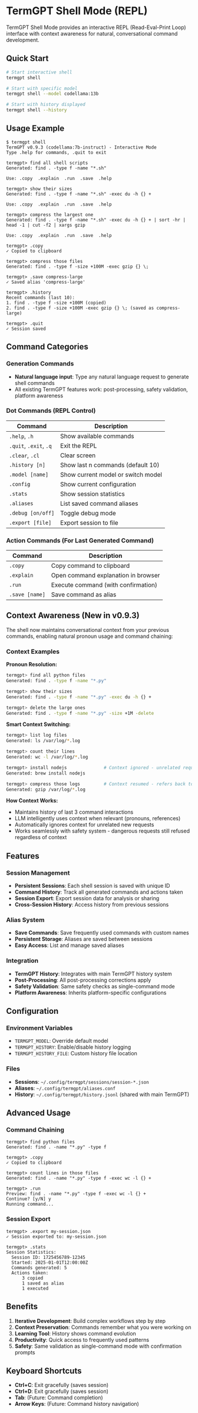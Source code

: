 # TermGPT Shell Mode (REPL)

TermGPT Shell Mode provides an interactive REPL (Read-Eval-Print Loop) interface with context awareness for natural, conversational command development.

## Quick Start

```bash
# Start interactive shell
termgpt shell

# Start with specific model
termgpt shell --model codellama:13b

# Start with history displayed
termgpt shell --history
```

## Usage Example

```
$ termgpt shell
TermGPT v0.9.3 (codellama:7b-instruct) - Interactive Mode
Type .help for commands, .quit to exit

termgpt> find all shell scripts
Generated: find . -type f -name "*.sh"

Use: .copy  .explain  .run  .save  .help

termgpt> show their sizes
Generated: find . -type f -name "*.sh" -exec du -h {} +

Use: .copy  .explain  .run  .save  .help

termgpt> compress the largest one
Generated: find . -type f -name "*.sh" -exec du -h {} + | sort -hr | head -1 | cut -f2 | xargs gzip

Use: .copy  .explain  .run  .save  .help

termgpt> .copy
✓ Copied to clipboard

termgpt> compress those files
Generated: find . -type f -size +100M -exec gzip {} \;

termgpt> .save compress-large
✓ Saved alias 'compress-large'

termgpt> .history
Recent commands (last 10):
1. find . -type f -size +100M (copied)
2. find . -type f -size +100M -exec gzip {} \; (saved as compress-large)

termgpt> .quit
✓ Session saved
```

## Command Categories

### Generation Commands
- **Natural language input**: Type any natural language request to generate shell commands
- All existing TermGPT features work: post-processing, safety validation, platform awareness

### Dot Commands (REPL Control)

| Command | Description |
|---------|-------------|
| `.help`, `.h` | Show available commands |
| `.quit`, `.exit`, `.q` | Exit the REPL |
| `.clear`, `.cl` | Clear screen |
| `.history [n]` | Show last n commands (default 10) |
| `.model [name]` | Show current model or switch model |
| `.config` | Show current configuration |
| `.stats` | Show session statistics |
| `.aliases` | List saved command aliases |
| `.debug [on/off]` | Toggle debug mode |
| `.export [file]` | Export session to file |

### Action Commands (For Last Generated Command)

| Command | Description |
|---------|-------------|
| `.copy` | Copy command to clipboard |
| `.explain` | Open command explanation in browser |
| `.run` | Execute command (with confirmation) |
| `.save [name]` | Save command as alias |

## Context Awareness (New in v0.9.3)

The shell now maintains conversational context from your previous commands, enabling natural pronoun usage and command chaining:

### Context Examples

**Pronoun Resolution:**
```bash
termgpt> find all python files
Generated: find . -type f -name "*.py"

termgpt> show their sizes
Generated: find . -type f -name "*.py" -exec du -h {} +

termgpt> delete the large ones
Generated: find . -type f -name "*.py" -size +1M -delete
```

**Smart Context Switching:**
```bash
termgpt> list log files  
Generated: ls /var/log/*.log

termgpt> count their lines
Generated: wc -l /var/log/*.log

termgpt> install nodejs              # Context ignored - unrelated request
Generated: brew install nodejs

termgpt> compress those logs         # Context resumed - refers back to log files  
Generated: gzip /var/log/*.log
```

**How Context Works:**
- Maintains history of last 3 command interactions
- LLM intelligently uses context when relevant (pronouns, references)
- Automatically ignores context for unrelated new requests
- Works seamlessly with safety system - dangerous requests still refused regardless of context

## Features

### Session Management
- **Persistent Sessions**: Each shell session is saved with unique ID
- **Command History**: Track all generated commands and actions taken
- **Session Export**: Export session data for analysis or sharing
- **Cross-Session History**: Access history from previous sessions

### Alias System
- **Save Commands**: Save frequently used commands with custom names
- **Persistent Storage**: Aliases are saved between sessions
- **Easy Access**: List and manage saved aliases

### Integration
- **TermGPT History**: Integrates with main TermGPT history system
- **Post-Processing**: All post-processing corrections apply
- **Safety Validation**: Same safety checks as single-command mode
- **Platform Awareness**: Inherits platform-specific configurations

## Configuration

### Environment Variables
- `TERMGPT_MODEL`: Override default model
- `TERMGPT_HISTORY`: Enable/disable history logging
- `TERMGPT_HISTORY_FILE`: Custom history file location

### Files
- **Sessions**: `~/.config/termgpt/sessions/session-*.json`
- **Aliases**: `~/.config/termgpt/aliases.conf`
- **History**: `~/.config/termgpt/history.jsonl` (shared with main TermGPT)

## Advanced Usage

### Command Chaining
```
termgpt> find python files
Generated: find . -name "*.py" -type f

termgpt> .copy
✓ Copied to clipboard

termgpt> count lines in those files
Generated: find . -name "*.py" -type f -exec wc -l {} +

termgpt> .run
Preview: find . -name "*.py" -type f -exec wc -l {} +
Continue? [y/N] y
Running command...
```

### Session Export
```
termgpt> .export my-session.json
✓ Session exported to: my-session.json

termgpt> .stats
Session Statistics:
  Session ID: 1725456789-12345
  Started: 2025-01-01T12:00:00Z
  Commands generated: 5
  Actions taken:
      3 copied
      1 saved as alias
      1 executed
```

## Benefits

1. **Iterative Development**: Build complex workflows step by step
2. **Context Preservation**: Commands remember what you were working on
3. **Learning Tool**: History shows command evolution
4. **Productivity**: Quick access to frequently used patterns
5. **Safety**: Same validation as single-command mode with confirmation prompts

## Keyboard Shortcuts

- **Ctrl+C**: Exit gracefully (saves session)
- **Ctrl+D**: Exit gracefully (saves session)
- **Tab**: (Future: Command completion)
- **Arrow Keys**: (Future: Command history navigation)